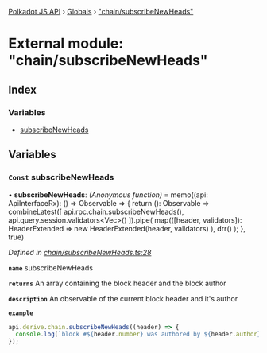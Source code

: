 [Polkadot JS API](../README.md) › [Globals](../globals.md) › ["chain/subscribeNewHeads"](_chain_subscribenewheads_.md)

# External module: "chain/subscribeNewHeads"

## Index

### Variables

* [subscribeNewHeads](_chain_subscribenewheads_.md#const-subscribenewheads)

## Variables

### `Const` subscribeNewHeads

• **subscribeNewHeads**: *(Anonymous function)* =  memo((api: ApiInterfaceRx): () => Observable<HeaderExtended> => {
  return (): Observable<HeaderExtended> =>
    combineLatest([
      api.rpc.chain.subscribeNewHeads(),
      api.query.session.validators<Vec<AccountId>>()
    ]).pipe(
      map(([header, validators]): HeaderExtended =>
        new HeaderExtended(header, validators)
      ),
      drr()
    );
}, true)

*Defined in [chain/subscribeNewHeads.ts:28](https://github.com/polkadot-js/api/blob/fcf89d1501/packages/api-derive/src/chain/subscribeNewHeads.ts#L28)*

**`name`** subscribeNewHeads

**`returns`** An array containing the block header and the block author

**`description`** An observable of the current block header and it's author

**`example`** 
<BR>

```javascript
api.derive.chain.subscribeNewHeads((header) => {
  console.log(`block #${header.number} was authored by ${header.author}`);
});
```

